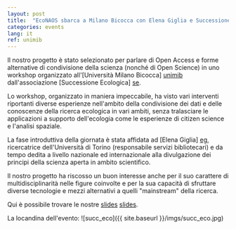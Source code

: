 ```yaml
---
layout: post
title:  "EcoNAOS sbarca a Milano Bicocca con Elena Giglia e Successione Ecologica"
categories: events
lang: it
ref: unimib
---
```



Il nostro progetto è stato selezionato per parlare di Open Access e forme alternative di condivisione della scienza (nonché di Open Science) in uno workshop organizzato all'[Università Milano Bicocca] [unimib] dall'associazione [Successione Ecologica] [se].

Lo workshop, organizzato in maniera impeccabile, ha visto vari interventi riportanti diverse esperienze nell'ambito della condivisione dei dati e delle conoscenze della ricerca ecologica in vari ambiti, senza tralasciare le applicazioni a supporto dell'ecologia come le esperienze di citizen science e l'analisi spaziale.

La fase introduttiva della giornata è stata affidata ad [Elena Giglia] [eg], ricercatrice dell'Università di Torino (responsabile servizi bibliotecari) e da tempo dedita a livello nazionale ed internazionale alla divulgazione dei principi della scienza aperta in ambito scientifico. 

Il nostro progetto ha riscosso un buon interesse anche per il suo carattere di multidisciplinarità nelle figure coinvolte e per la sua capacità di sfruttare diverse tecnologie e mezzi alternativi a quelli "mainstream" della ricerca.

Qui è possibile trovare le nostre [slides] [slides].


La locandina dell'evento:
![succ_eco]({{ site.baseurl }}/imgs/succ_eco.jpg)

[unimib]: https://www.unimib.it/
[se]: www.successionecologica.it/
[eg]: https://www.unito.it/persone/egiglia
[slides]: https://zenodo.org/record/1578168


